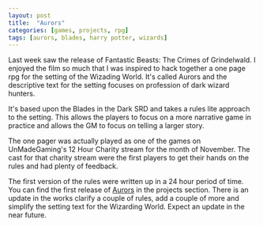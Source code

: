 ```yaml
---
layout: post
title:  "Aurors"
categories: [games, projects, rpg]
tags: [aurors, blades, harry potter, wizards]
---
```


Last week saw the release of Fantastic Beasts: The Crimes of Grindelwald. I enjoyed the film so much that I was inspired to hack together a one page rpg for the setting of the Wizading World. It's called Aurors and the descriptive text for the setting focuses on profession of dark wizard hunters.

It's based upon the Blades in the Dark SRD and takes a rules lite approach to the setting. This allows the players to focus on a more narrative game in practice and allows the GM to focus on telling a larger story.

The one pager was actually played as one of the games on UnMadeGaming's 12 Hour Charity stream for the month of November. The cast for that charity stream were the first players to get their hands on the rules and had plenty of feedback.

The first version of the rules were written up in a 24 hour period of time. You can find the first release of [Aurors](/projects/aurors/aurors.html) in the projects section. There is an update in the works clarify a couple of rules, add a couple of more and simplify the setting text for the Wizarding World. Expect an update in the near future.
